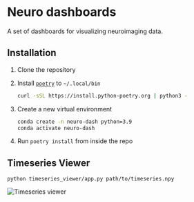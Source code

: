 # Neuro dashboards

A set of dashboards for visualizing neuroimaging data.

## Installation

1. Clone the repository

2. Install [`poetry`](https://python-poetry.org/) to `~/.local/bin`

    ```sh
    curl -sSL https://install.python-poetry.org | python3 -
    ```

3. Create a new virtual environment

    ```sh
    conda create -n neuro-dash python=3.9
    conda activate neuro-dash
    ```

4. Run `poetry install` from inside the repo

## Timeseries Viewer

```
python timeseries_viewer/app.py path/to/timeseries.npy
```

![Timeseries viewer](static/images/timeseries_viewer.gif)
